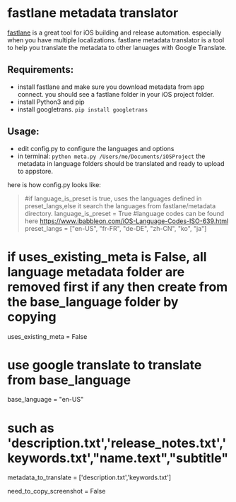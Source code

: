 # fastlane metadata translator

[fastlane](https://fastlane.tools/) is a great tool for iOS building and release automation. especially when you have multiple localizations.
fastlane metadata translator is a tool to help you translate the metadata to other lanuages with Google Translate.

## Requirements:
- install fastlane and make sure you download metadata from app connect. you should see a fastlane folder in your iOS project folder.
- install Python3 and pip
- install googletrans. `pip install googletrans`

## Usage:
- edit config.py to configure the languages and options
- in terminal:
`python meta.py /Users/me/Documents/iOSProject`
the metadata in language folders should be translated and ready to upload to appstore.

here is how config.py looks like:
>#if language_is_preset is true, uses the languages defined in preset_langs,else it search the languages from fastlane/metadata directory.
language_is_preset = True
#language codes can be found here https://www.ibabbleon.com/iOS-Language-Codes-ISO-639.html
preset_langs = ["en-US", "fr-FR", "de-DE", "zh-CN", "ko", "ja"]

# if uses_existing_meta is False, all language metadata folder are removed first if any then create from the base_language folder by copying
uses_existing_meta = False
# use google translate to translate from base_language
base_language = "en-US"

# such as 'description.txt','release_notes.txt','keywords.txt',"name.text","subtitle"
metadata_to_translate = ['description.txt','keywords.txt']

need_to_copy_screenshot = False
